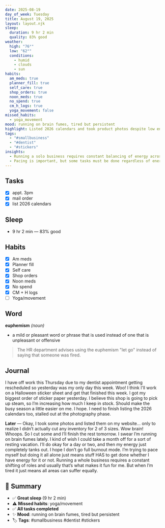 ```yaml
---
date: 2025-08-19
day_of_week: Tuesday
title: August 19, 2025
layout: layout.njk
sleep:
  duration: 9 hr 2 min
  quality: 83% good
weather:
  high: "76°"
  low: "62°"
  conditions:
    - humid
    - clouds
    - sun
habits:
  am_meds: true
  planner_fill: true
  self_care: true
  shop_orders: true
  noon_meds: true
  no_spend: true
  cm_h_logs: true
  yoga_movement: false
missed_habits:
  - yoga_movement
mood: running on brain fumes, tired but persistent
highlight: Listed 2026 calendars and took product photos despite low energy.
tags:
  - "#smallbusiness"
  - "#dentist"
  - "#stickers"
insights:
  - Running a solo business requires constant balancing of energy across all areas.
  - Pacing is important, but some tasks must be done regardless of energy level.
---
```


## Tasks
- [x] appt. 3pm  
- [x] mail order  
- [x] list 2026 calendars  

## Sleep
- 9 hr 2 min — 83% good

## Habits
- [x] Am meds  
- [x] Planner fill  
- [x] Self care  
- [x] Shop orders  
- [x] Noon meds  
- [x] No spend  
- [x] CM + H logs  
- [ ] Yoga/movement  

## Word
**euphemism** *(noun)*  
- a mild or pleasant word or phrase that is used instead of one that is unpleasant or offensive  
> The HR department advises using the euphemism "let go" instead of saying that someone was fired.

## Journal
I have off work this Thursday due to my dentist appointment getting rescheduled so yesterday was my only day this week. Woo! I think I'll work on a Halloween sticker sheet and get that finished this week. I got my biggest order of sticker paper yesterday. I believe this shop is going to pick up steam, so I’m increasing how much I keep in stock. Should make the busy season a little easier on me. I hope. I need to finish listing the 2026 calendars too, stalled out at the photography phase.  

**Later** — Okay, I took some photos and listed them on my website… only to realize I didn’t actually cut any inventory for 2 of 3 sizes. Wow brain! Whoops. So I cut some and I’ll finish the rest tomorrow. I swear I’m running on brain fumes lately. I kind of wish I could take a month off for a sort of resting vacation. I’ll do okay for a day or two, and then my energy just completely tanks out. I hope I don’t go full burnout mode. I’m trying to pace myself but doing it all alone just means stuff HAS to get done whether I have energy for it or not. Running a whole business requires a constant shifting of roles and usually that’s what makes it fun for me. But when I’m tired it just means all areas can suffer equally.

## 📌 Summary
- ✅ **Great sleep** (9 hr 2 min)  
- ⚠️ **Missed habits**: yoga/movement  
- ✅ **All tasks completed**  
- ✨ **Mood**: running on brain fumes, tired but persistent  
- 🏷️ **Tags**: #smallbusiness #dentist #stickers